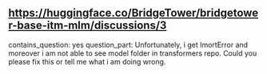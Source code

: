 ## https://huggingface.co/BridgeTower/bridgetower-base-itm-mlm/discussions/3

contains_question: yes
question_part: Unfortunately, i get ImortError and moreover i am not able to see model folder in transformers repo. Could you please fix this or tell me what i am doing wrong.